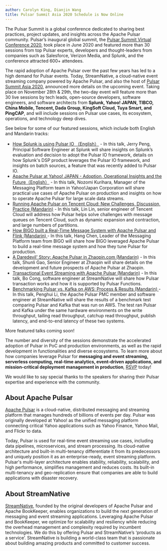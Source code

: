 ```yaml
---
author: Carolyn King, Dianjin Wang 
title: Pulsar Summit Asia 2020 Schedule is Now Online
---
```


The Pulsar Summit is a global conference dedicated to sharing best practices, project updates, and insights across the Apache Pulsar community. Pulsar’s inaugural global summit, the [Pulsar Summit Virtual Conference 2020](https://pulsar-summit.org/en/event/virtual-conference-2020), took place in June 2020 and featured more than 30 sessions from top Pulsar experts, developers and thought-leaders from companies such as Salesforce, Verizon Media, and Splunk, and the conference attracted 600+ attendees. 

<!--truncate-->

The rapid adoption of Apache Pulsar over the past few years has led to a high demand for Pulsar events. Today, StreamNative, a cloud-native event streaming company powered by Apache Pulsar, and also the host of [Pulsar Summit Asia 2020](https://pulsar-summit.org/en/event/asia-2020), announced more details on the upcoming event. Taking place on November 28th & 29th, the two-day event will feature more than 30 live sessions by tech leads, open-source developers, software engineers, and software architects from **Splunk, Yahoo! JAPAN, TIBCO, China Mobile, Tencent, Dada Group, KingSoft Cloud, Tuya Smart, and PingCAP**, and will include sessions on Pulsar use cases, its ecosystem, operations, and technology deep dives. 

See below for some of our featured sessions, which include both English and Mandarin tracks:
- [How Splunk is using Pulsar IO （English）](https://pulsar-summit.org/en/event/asia-2020/sessions/how-splunk-is-using-pulsar-io) - In this talk, Jerry Peng, Principal Software Engineer at Splunk will share insights on Splunk’s evaluation and decision to adopt the Pulsar IO framework, details on how Splunk's DSP product leverages the Pulsar IO framework, and insights on batch sources, a feature that was recently added to Pulsar IO.
- [Apache Pulsar at Yahoo! JAPAN - Adoption, Operational Insights and the Future（English）](https://pulsar-summit.org/en/event/asia-2020/sessions/apache–pulsar–at–yahoo–japan–adoption–operational–experiences–and–future) - In this talk, Nozomi Kurihara, Manager of the Messaging Platform team in Yahoo!Japan Corporation will share practical use cases of Apache Pulsar on production and insights on how to operate Apache Pulsar for large scale data streams.
- [Running Apache Pulsar on Tencent Cloud: New Challenges, Discussion, Practice (Mandarin)](https://pulsar-summit.org/en/event/asia-2020/sessions/running-apache-pulsar-on-tencent-cloud-new-challenges-discussion-practice) - In this talk, Lin Lin, senior engineer of Tencent Cloud will address how Pulsar helps solve challenges with message queues on Tencent Cloud, such as dynamic expansion and contraction, and large numbers of partitions.
- [How BIGO built a Real-Time Message System with Apache Pulsar and Flink (Mandarin) ](https://pulsar-summit.org/en/event/asia-2020/sessions/how-bigo-builds-real-time-message-system-with-apache-pulsar-and-flink) - In this talk, Hang Chen, Leader of the Messaging Platform team from BIGO will share how BIGO leveraged Apache Pulsar to build a real-time message system and how they tune Pulsar for production.
- [A Daredevil' Story: Apache Pulsar in Zhaopin.com (Mandarin)](https://pulsar-summit.org/en/event/asia-2020/sessions/a-daredevil-story-apache-pulsar-in-zhaopin-com) - In this talk, Shunli Gao, Senior Engineer at Zhaopin will share details on the development and future prospects of Apache Pulsar at Zhaopin.
- [Transactional Event Streaming with Apache Pulsar (Mandarin)](https://pulsar-summit.org/en/event/asia-2020/sessions/transactional-event-streaming-with-apache-pulsar) - In this talk, Bo Cong, software engineer at StreamNative will share how Pulsar transaction works and how it is supported by Pulsar Functions.
- [Benchmarking Pulsar vs. Kafka on AWS: Process & Results (Mandarin) ](https://pulsar-summit.org/en/event/asia-2020/sessions/benchmarking-pulsar-vs-kafka-on-aws-process-results) - In this talk, Penghui Li, the Apache Pulsar PMC member and software engineer at StreamNative will share the results of a benchmark test comparing Pulsar and Kafka that was run on AWS. The test ran Pulsar and Kafka under the same hardware environments on the write throughput, tailing read throughput, catchup read throughput, publish latency, and end-to-end latency of these two systems.

More featured talks coming soon!

The number and diversity of the sessions demonstrate the accelerated adoption of Pulsar in PoC and production environments, as well as the rapid development in functionalities and diverse ecosystems. To learn more about how companies leverage Pulsar for **messaging and event streaming, serverless computing, real-time analytics, event-driven applications, and mission-critical deployment management in production**, [RSVP](https://hopin.to/events/pulsar-summit-asia-2020) today!

We would like to say special thanks to the speakers for sharing their Pulsar expertise and experience with the community.


## About Apache Pulsar
[Apache Pulsar](https://pulsar.apache.org) is a cloud-native, distributed messaging and streaming platform that manages hundreds of billions of events per day. Pulsar was originally developed at Yahoo! as the unified messaging platform connecting critical Yahoo applications such as Yahoo Finance, Yahoo Mail, and Flickr to data. 

Today, Pulsar is used for real-time event streaming use cases, including data pipelines, microservices, and stream processing. Its cloud-native architecture and built-in multi-tenancy differentiate it from its predecessors and uniquely position it as an enterprise-ready, event streaming platform. Pulsar's multi-layer architecture enables stability, reliability, scalability, and high performance, simplifies management and reduces costs. Its built-in multi-tenancy and geo-replication ensure that companies are able to build applications with disaster recovery. 


## About StreamNative
[StreamNative](https://streamnative.io), founded by the original developers of Apache Pulsar and Apache BookKeeper, enables organizations to build the next generation of messaging and event streaming applications. Leveraging Apache Pulsar and BookKeeper, we optimize for scalability and resiliency while reducing the overhead management and complexity required by incumbent technologies. We do this by offering Pulsar and StreamNative’s ‘products as a service’. StreamNative is building a world-class team that is passionate about building amazing products and committed to customer success.
